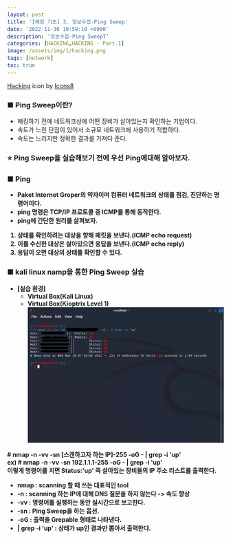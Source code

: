 ```yaml
---
layout: post
title: '[해킹 기초] 3. 정보수집-Ping Sweep'
date: '2022-11-30 19:59:10 +0900'
description: '정보수집-Ping SweepT'
categories: [HACKING,HACKING - Part.1]
image: /assets/img/1/hacking.png
tags: [network]
toc: true
---
```

<a text-size="1px" target="_blank" href="https://icons8.com/icon/5503/hacking">Hacking</a> icon by <a target="_blank" href="https://icons8.com">Icons8</a>

### <b>■ Ping Sweep이란?</b>
- 해킹하기 전에 네트워크상에 어떤 장비가 살아있는지 확인하는 기법이다.
- 속도가 느린 단점이 있어서 소규모 네트워크에 사용하기 적합하다.
- 속도는 느리지만 정확한 결과를 가져다 준다.

### <b>:star: Ping Sweep을 실습해보기 전에 우선 Ping에대해 알아보자.<b>
### <b>■ Ping</b>
- Paket Internet Groper의 약자이며 컴퓨터 네트워크의 상태를 점검, 진단하는 명령어이다.
- ping 명령은 TCP/IP 프로토콜 중 ICMP를 통해 동작한다.
- ping에 간단한 원리를 살펴보자.
1. 상태를 확인하려는 대상을 향해 패킷을 보낸다.(ICMP echo request)
2. 이를 수신한 대상은 살아있으면 응답을 보낸다.(ICMP echo reply)
3. 응답이 오면 대상의 상태를 확인할 수 있다.

### <b>■ kali linux namp을 통한 Ping Sweep 실습</b>
- [실습 환경]
    - Virtual Box(Kali Linux)
    - Virtual Box(Kioptrix Level 1)
<img src="/assets/img/hacking/part3.png" alt="표사진"><br>

&#35; nmap -n -vv -sn [스캔하고자 하는 IP]-255 -oG - | grep -i 'up'<br>
ex) &#35; nmap -n -vv -sn 192.1.1.1-255 -oG - | grep -i 'up'<br>
이렇게 명령어를 치면 Status:&#39;up&#39;  즉 살아있는 장비들의 IP 주소 리스트를 출력한다.
- nmap : scanning 할 때 쓰는 대표적인 tool<br>
- -n : scanning 하는 IP에 대해 DNS 질문을 하지 않는다 -> 속도 향상
- -vv : 명령어를 실행하는 동안 실시간으로 보고한다.
- -sn : Ping Sweep을 하는 옵션.
- -oG : 출력을 Grepable 형태로 나타낸다.
- &#124; grep -i &#39;up&#39; : 상태가 up인 결과만 뽑아서 출력한다.